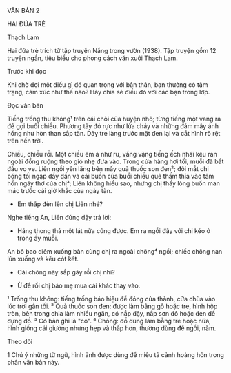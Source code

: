 VĂN BẢN 2

HAI ĐỨA TRẺ

Thạch Lam

Hai đứa trẻ trích từ tập truyện Nắng trong vườn (1938). Tập truyện gồm 12 truyện ngắn, tiêu biểu cho phong cách văn xuôi Thạch Lam.

Trước khi đọc

Khi chờ đợi một điều gì đó quan trọng với bản thân, bạn thường có tâm trạng, cảm xúc như thế nào? Hãy chia sẻ điều đó với các bạn trong lớp.

Đọc văn bản

Tiếng trống thu không¹ trên cái chòi của huyện nhỏ; từng tiếng một vang ra để gọi buổi chiều. Phương tây đỏ rực như lửa cháy và những đám mây ánh hồng như hòn than sắp tàn. Dãy tre làng trước mặt đen lại và cắt hình rõ rệt trên nền trời.

Chiều, chiều rồi. Một chiều êm ả như ru, vắng vặng tiếng ếch nhái kêu ran ngoài đồng ruộng theo gió nhẹ đưa vào. Trong cửa hàng hơi tối, muỗi đã bắt đầu vo ve. Liên ngồi yên lặng bên mấy quả thuốc son đen²; đôi mắt chị bóng tối ngập đầy dần và cái buồn của buổi chiều quê thấm thía vào tâm hồn ngây thơ của chị³; Liên không hiểu sao, nhưng chị thấy lòng buồn man mác trước cái giờ khắc của ngày tàn.

- Em thắp đèn lên chị Liên nhé?

Nghe tiếng An, Liên đứng dậy trả lời:

- Hãng thong thả một lát nữa cũng được. Em ra ngồi đây với chị kéo ở trong ấy muỗi.

An bỏ bao diêm xuống bàn cùng chị ra ngoài chõng⁴ ngồi; chiếc chõng nan lún xuống và kêu cót két.

- Cái chõng này sắp gãy rồi chị nhỉ?

- Ừ để rồi chị bảo mẹ mua cái khác thay vào.

¹ Trống thu không: tiếng trống báo hiệu để đóng cửa thành, cửa chùa vào lúc trời gần tối.
² Quả thuốc son đen: được làm bằng gỗ hoặc tre, hình hộp tròn, bên trong chia làm nhiều ngăn, có nắp đậy, nắp sơn đỏ hoặc đen để đựng đồ.
³ Có bản ghi là "cô".
⁴ Chõng: đồ dùng làm bằng tre hoặc nứa, hình giống cái giường nhưng hẹp và thấp hơn, thường dùng để ngồi, nằm.

Theo dõi

1 Chú ý những từ ngữ, hình ảnh được dùng để miêu tả cảnh hoàng hôn trong phần văn bản này.
